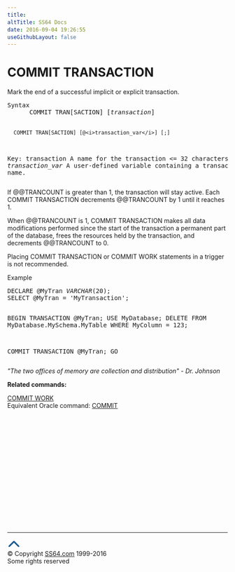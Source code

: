 ```yaml
---
title:
altTitle: SS64 Docs
date: 2016-09-04 19:26:55
useGithubLayout: false
---
```

<!-- #BeginLibraryItem "/Library/head_sql.lbi" --><!-- #EndLibraryItem --><h1>COMMIT  TRANSACTION </h1>
<p>Mark the end of a successful implicit or explicit transaction. </p>
<pre>Syntax
      COMMIT TRAN[SACTION] [<i>transaction</i>]

      COMMIT TRAN[SACTION] [@<i>transaction_var</i>] [;]

 Key:
   transaction     A name for the transaction &lt;= 32 characters.
   <i>transaction_var</i> A user-defined variable containing a transaction name.
</pre>
<p>If @@TRANCOUNT is greater than 1,  the transaction will stay active. Each COMMIT TRANSACTION decrements @@TRANCOUNT by 1 until it reaches 1. </p>
<p>When @@TRANCOUNT is 1, COMMIT TRANSACTION makes all data modifications performed since the start of the transaction a permanent part of the database, frees the resources held by the transaction, and decrements @@TRANCOUNT to 0. </p>
<p>Placing COMMIT TRANSACTION or COMMIT WORK statements in a trigger is not recommended.</p>
<p>Example</p>
<pre>DECLARE @MyTran <i>VARCHAR</i>(20);
SELECT @MyTran = 'MyTransaction';

BEGIN TRANSACTION @MyTran;
USE MyDatabase;
DELETE FROM MyDatabase.MySchema.MyTable WHERE MyColumn = 123;

COMMIT TRANSACTION @MyTran;
GO</pre>
<p class="quote"><i>"The two offices of memory are collection and distribution"
- Dr. Johnson</i></p>
<p><b>Related commands:</b></p>
<p><a href="commit.html">COMMIT <span class="body">WORK</span></a><br>
Equivalent Oracle command:  <a href="../ora/commit.html">COMMIT</a></p><!-- #BeginLibraryItem "/Library/foot_sql.lbi" --><p>
<!-- ss64-sql -->
<ins class="adsbygoogle" style="display:inline-block;width:300px;height:250px" data-ad-client="ca-pub-6140977852749469" data-ad-slot="6953563613"></ins>
<script>
(adsbygoogle = window.adsbygoogle || []).push({});
</script></p>
<hr>
<div id="bl" class="footer"><a href="trans_c.html#"><img src="../images/top.png" width="30" height="22" alt="Back to the Top"></a></div>
<div id="br" class="footer, tagline">© Copyright <a href="http://ss64.com/">SS64.com</a> 1999-2016<br>
Some rights reserved</div><!-- #EndLibraryItem -->

